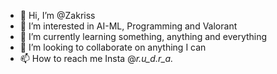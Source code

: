 - 👋 Hi, I’m @Zakriss
- 👀 I’m interested in AI-ML, Programming and Valorant
- 🌱 I’m currently learning something, anything and everything
- 💞️ I’m looking to collaborate on anything I can
- 📫 How to reach me Insta @_r.u_d.r_a._

<!---
Zakriss/Zakriss is a ✨ special ✨ repository because its `README.md` (this file) appears on your GitHub profile.
You can click the Preview link to take a look at your changes.
--->
